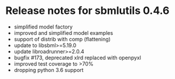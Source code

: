 # Release notes for sbmlutils 0.4.6
- simplified model factory
- improved and simplified model examples
- support of distrib with comp (flattening)
- update to libsbml>=5.19.0
- update libroadrunner>=2.0.4
- bugfix #173, deprecated xlrd replaced with openpyxl
- improved test coverage to >70%
- dropping python 3.6 support
